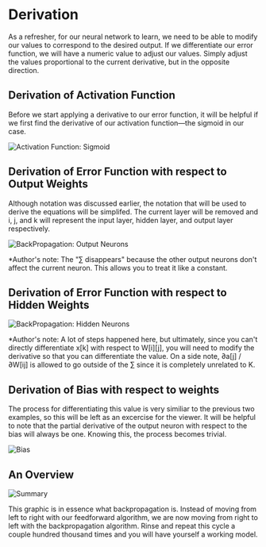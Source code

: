 # Derivation

As a refresher, for our neural network to learn, we need to be able to modify our values to correspond to the desired output. If we differentiate our error function, we will have a numeric value to adjust our values. Simply adjust the values proportional to the current derivative, but in the opposite direction.

## Derivation of Activation Function

Before we start applying a derivative to our error function, it will be helpful if we first find the derivative of our activation function—the sigmoid in our case.

![Activation Function: Sigmoid](https://i.imgur.com/8B3hULK.png)

## Derivation of Error Function with respect to Output Weights

Although notation was discussed earlier, the notation that will be used to derive the equations will be simplifed. The current layer will be removed and i, j, and k will represent the input layer, hidden layer, and output layer respectively.

![BackPropagation: Output Neurons](https://i.imgur.com/fA56yct.png)


*Author's note: The "∑ disappears" because the other output neurons don't affect the current neuron. This allows you to treat it like a constant.
## Derivation of Error Function with respect to Hidden Weights

![BackPropagation: Hidden Neurons](https://i.imgur.com/U7b8zUX.png)

*Author's note: A lot of steps happened here, but ultimately, since you can't directly differentiate x[k] with respect to W[i][j], you will need to modify the derivative so that you can differentiate the value. On a side note, ∂a[j] / ∂W[ij] is allowed to go outside of the ∑ since it is completely unrelated to K.

## Derivation of Bias with respect to weights 

The process for differentiating this value is very similiar to the previous two examples, so this will be left as an excercise for the viewer. It will be helpful to note that the partial derivative of the output neuron with respect to the bias will always be one. Knowing this, the process becomes trivial. 

![Bias](https://i.imgur.com/O7EAF5J.png)

## An Overview

![Summary](https://i.imgur.com/tIg5tvW.png)

This graphic is in essence what backpropagation is. Instead of moving from left to right with our feedforward algorithm, we are now moving from right to left with the backpropagation algorithm. Rinse and repeat this cycle a couple hundred thousand times and you will have yourself a working model.